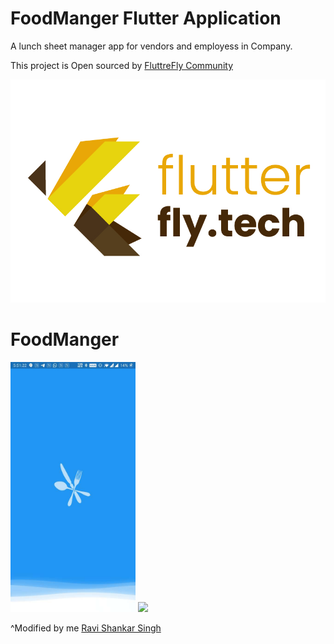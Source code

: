 # FoodManger Flutter Application
A lunch sheet manager app for vendors and employess in Company.

This project is Open sourced by [ FluttreFly Community ](https://flutterfly.tech)

<img src="extras/flutter_fly_large.jpg" width=800 />


FoodManger
====

<img src="extras/zero.jpg" width=200 />

<img src="app/2019_10_16_23_01_06.gif" width=200 /> 

^Modified by me [Ravi Shankar Singh](https://about.me/itsravishankarsingh)

